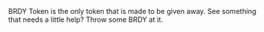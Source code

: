 BRDY Token is the only token that is made to be given away.  See something that needs a little help?  Throw some BRDY at it.
